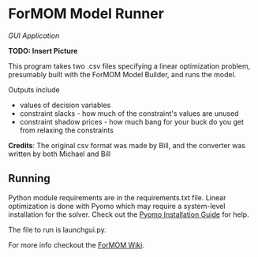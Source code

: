 # ForMOM Model Runner
*GUI Application*

**TODO: Insert Picture**

This program takes two .csv files specifying a linear optimization problem,
presumably built with the ForMOM Model Builder, and runs the model.

Outputs include
 - values of decision variables
 - constraint slacks - how much of the constraint's values are unused
 - constraint shadow prices - how much bang for your buck do you get from relaxing the constraints

**Credits**: The original csv format was made by Bill, and the converter was written by both Michael and Bill


## Running

Python module requirements are in the requirements.txt file. Linear optimization is
done with Pyomo which may require a system-level installation for the solver.
Check out the [Pyomo Installation Guide](http://www.pyomo.org/installation) for
help.

The file to run is launchgui.py.

For more info checkout the [ForMOM Wiki](https://github.com/New-Jersey-Forest-Service/ForMOM/wiki).
